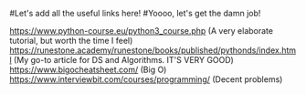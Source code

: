 #Let's add all the useful links here!
#Yoooo, let's get the damn job!

https://www.python-course.eu/python3_course.php (A very elaborate tutorial, but worth the time I feel)
https://runestone.academy/runestone/books/published/pythonds/index.html (My go-to article for DS and Algorithms. IT'S VERY GOOD)
https://www.bigocheatsheet.com/ (Big O)
https://www.interviewbit.com/courses/programming/ (Decent problems)
